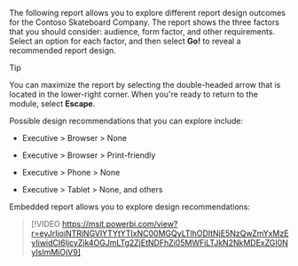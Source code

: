 The following report allows you to explore different report design outcomes for the Contoso Skateboard Company. The report shows the three factors that you should consider: audience, form factor, and other requirements. Select an option for each factor, and then select **Go!** to reveal a recommended report design.

> [!TIP]
> You can maximize the report by selecting the double-headed arrow that is located in the lower-right corner. When you're ready to return to the module, select **Escape**.

Possible design recommendations that you can explore include:

- Executive > Browser > None

- Executive > Browser > Print-friendly

- Executive > Phone > None

- Executive > Tablet > None, and others

Embedded report allows you to explore design recommendations:

> [!VIDEO https://msit.powerbi.com/view?r=eyJrIjoiNTRjNGVlYTYtYTIxNC00MGQyLTlhODItNjE5NzQwZmYxMzEyIiwidCI6IjcyZjk4OGJmLTg2ZjEtNDFhZi05MWFiLTJkN2NkMDExZGI0NyIsImMiOjV9]
